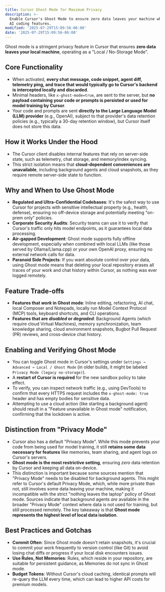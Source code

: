 ```yaml
---
title: Cursor Ghost Mode for Maximum Privacy
description: >-
  Enable Cursor's Ghost Mode to ensure zero data leaves your machine while using
  AI coding features.
modified: '2025-07-29T15:09:56-06:00'
date: '2025-07-29T15:09:56-06:00'
---
```


Ghost mode is a stringent privacy feature in Cursor that ensures **zero data leaves your local machine**, operating as a "Local / No-Storage Mode".

## Core Functionality

- When activated, **every chat message, code snippet, agent diff, telemetry ping, and trace that would typically go to Cursor's backend is intercepted locally and discarded**.
- Minimal headers, like `x-ghost-mode=true`, are sent to the server, but **no payload containing your code or prompts is persisted or used for model training by Cursor**.
- Your code and prompts are sent **directly to the Large Language Model (LLM) provider** (e.g., OpenAI), subject to that provider's data retention policies (e.g., typically a 30-day retention window), but Cursor itself does not store this data.

## How it Works Under the Hood

- The Cursor client disables internal features that rely on server-side state, such as telemetry, chat storage, and memory/index syncing.
- This strict isolation means that **cloud-dependent conveniences are unavailable**, including background agents and cloud snapshots, as they require remote server-side state to function.

## Why and When to Use Ghost Mode

- **Regulated and Ultra-Confidential Codebases**: It's the safest way to use Cursor for projects with sensitive intellectual property (e.g., health, defense), ensuring no off-device storage and potentially meeting "on-prem only" policies.
- **Corporate Security Audits**: Security teams can use it to verify that Cursor's traffic only hits model endpoints, as it guarantees local data processing.
- **Air-gapped Development**: Ghost mode supports fully offline development, especially when combined with local LLMs (like those served by Ollama/Llama.cpp) or your own OpenAI proxy, ensuring no external network calls for data.
- **Paranoid Side Projects**: If you want absolute control over your data, using Ghost mode means that deleting your local repository erases all traces of your work and chat history within Cursor, as nothing was ever logged remotely.

## Feature Trade-offs

- **Features that _work_ in Ghost mode**: Inline editing, refactoring, AI chat, local Composer and Notepads, locally run Model Context Protocol (MCP) tools, keyboard shortcuts, and CLI operations.
- **Features that are _disabled_ or _degraded_**: Background Agents (which require cloud Virtual Machines), memory synchronization, team knowledge sharing, cloud environment snapshots, Bugbot Pull Request (PR) reviews, and cross-device chat history.

## Enabling and Verifying Ghost Mode

- You can toggle Ghost mode in Cursor's settings under `Settings → Advanced → Local / Ghost Mode` (in older builds, it might be labeled `Privacy Mode (legacy no-storage)`).
- A **restart of Cursor is required** for the new sandbox policy to take effect.
- To verify, you can inspect network traffic (e.g., using DevTools) to confirm that every HTTPS request includes the `x-ghost-mode: true` header and has empty bodies for sensitive data.
- Attempting to use a cloud action (like starting a background agent) should result in a "Feature unavailable in Ghost mode" notification, confirming that the lockdown is active.

## Distinction from "Privacy Mode"

- Cursor also has a default "Privacy Mode". While this mode prevents your code from being used for model training, it still **retains some data necessary for features** like memories, team sharing, and agent logs on Cursor's servers.
- **Ghost mode is the most restrictive setting**, ensuring _zero_ data retention by Cursor and keeping all data on-device.
- This distinction is important because some sources mention that "Privacy Mode" needs to be disabled for background agents. This might refer to Cursor's default Privacy Mode, which, while more private than not, still involves some data leaving your machine, making it incompatible with the strict "nothing leaves the laptop" policy of Ghost mode. Sources indicate that background agents _are_ available in the broader "Privacy Mode" context where data is not used for training, but still processed remotely. The key takeaway is that **Ghost mode represents the highest level of local data isolation**.

## Best Practices and Gotchas

- **Commit Often**: Since Ghost mode doesn't retain snapshots, it's crucial to commit your work frequently to version control (like Git) to avoid losing chat diffs or progress if your local disk encounters issues.
- **Use Rules, Not Memories**: Rules, which reside in your repository, are suitable for persistent guidance, as Memories do not sync in Ghost mode.
- **Budget Tokens**: Without Cursor's cloud caching, identical prompts will re-query the LLM every time, which can lead to higher API costs for premium models.
